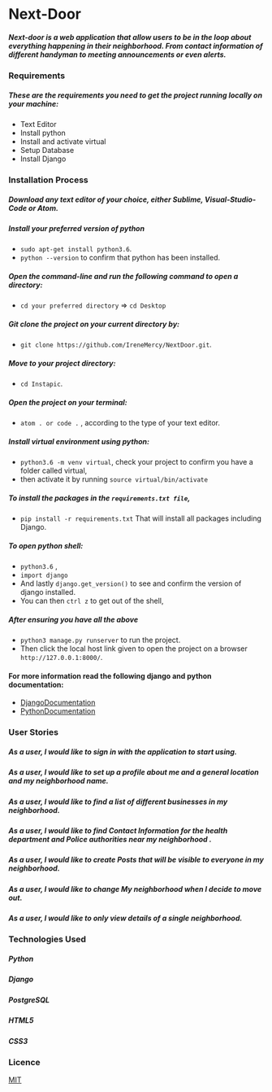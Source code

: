 # Next-Door
##### Next-door is a web application that allow users to be in the loop about everything happening in their neighborhood. From contact information of different handyman to meeting announcements or even alerts.


### Requirements
##### These are the requirements you need to get the project running locally on your machine:
  - Text Editor
  - Install python
  - Install and activate virtual
  - Setup Database
  - Install Django


### Installation Process
##### Download any text editor of your choice, either Sublime, Visual-Studio-Code or Atom.
##### Install your preferred version of python
  - ```sudo apt-get install python3.6```.
  - ```python --version``` to confirm that python has been installed.
##### Open the command-line and run the following command to open a directory:
  - ```cd your preferred directory``` => ```cd Desktop```
##### Git clone the project on your current directory by:
  - ```git clone https://github.com/IreneMercy/NextDoor.git```.
##### Move to your project directory:
- ```cd Instapic```.
##### Open the project on your terminal:
  - ```atom . or code .``` , according to the type of your text editor.
##### Install virtual environment using python:
  - ```python3.6 -m venv virtual```, check your project to confirm you have a folder called virtual,
  - then activate it by running ```source virtual/bin/activate```
##### To install the packages in the ```requirements.txt file```,
  - ```pip install -r requirements.txt```  That will install all packages including Django.
##### To open python shell:
  - ```python3.6``` ,
  - ```import django```
  - And lastly ```django.get_version()``` to see and confirm the version of django installed.
  - You can then ```ctrl z``` to get out of the shell,
##### After ensuring you have all the above
  - ```python3 manage.py runserver``` to run the project.
  - Then click the local host link given to open the project on a browser ```http://127.0.0.1:8000/```.


#### For more information read the following django and python documentation:
  - [DjangoDocumentation](https://docs.djangoproject.com/en/1.11/intro/install/)
  - [PythonDocumentation](https://www.python.org/doc/)


### User Stories
##### As a user, I would like to sign in with the application to start using.
##### As a user, I would like to set up a profile about me and a general location and my neighborhood name.
##### As a user, I would like to find a list of different businesses in my neighborhood.
##### As a user, I would like to find Contact Information for the health department and Police authorities near my neighborhood .
##### As a user, I would like to create Posts that will be visible to everyone in my neighborhood.
##### As a user, I would like to change My neighborhood when I decide to move out.
##### As a user, I would like to only view details of a single neighborhood.


### Technologies Used
##### Python
##### Django
##### PostgreSQL
##### HTML5
##### CSS3



### Licence
[MIT](LICENSE)

